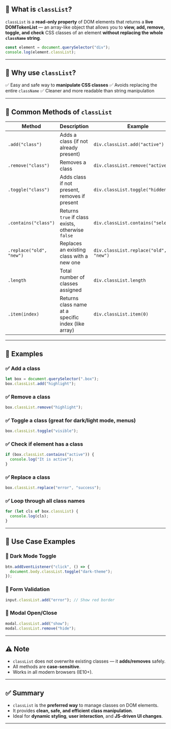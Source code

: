 
## 📌 What is `classList`?

`classList` is a **read-only property** of DOM elements that returns a **live DOMTokenList** — an array-like object that allows you to **view, add, remove, toggle, and check** CSS classes of an element **without replacing the whole `className` string**.

```js
const element = document.querySelector("div");
console.log(element.classList);
```

---

## 🔧 Why use `classList`?

✅ Easy and safe way to **manipulate CSS classes**
✅ Avoids replacing the entire `className`
✅ Cleaner and more readable than string manipulation

---

## 🧰 Common Methods of `classList`

| Method                   | Description                                         | Example                               |
| ------------------------ | --------------------------------------------------- | ------------------------------------- |
| `.add("class")`          | Adds a class (if not already present)               | `div.classList.add("active")`         |
| `.remove("class")`       | Removes a class                                     | `div.classList.remove("active")`      |
| `.toggle("class")`       | Adds class if not present, removes if present       | `div.classList.toggle("hidden")`      |
| `.contains("class")`     | Returns `true` if class exists, otherwise `false`   | `div.classList.contains("selected")`  |
| `.replace("old", "new")` | Replaces an existing class with a new one           | `div.classList.replace("old", "new")` |
| `.length`                | Total number of classes assigned                    | `div.classList.length`                |
| `.item(index)`           | Returns class name at a specific index (like array) | `div.classList.item(0)`               |

---

## 🧪 Examples

### ✅ Add a class

```js
let box = document.querySelector(".box");
box.classList.add("highlight");
```

### ✅ Remove a class

```js
box.classList.remove("highlight");
```

### ✅ Toggle a class (great for dark/light mode, menus)

```js
box.classList.toggle("visible");
```

### ✅ Check if element has a class

```js
if (box.classList.contains("active")) {
  console.log("It is active");
}
```

### ✅ Replace a class

```js
box.classList.replace("error", "success");
```

### ✅ Loop through all class names

```js
for (let cls of box.classList) {
  console.log(cls);
}
```

---

## 🧠 Use Case Examples

### 🎯 Dark Mode Toggle

```js
btn.addEventListener("click", () => {
  document.body.classList.toggle("dark-theme");
});
```

### 🎯 Form Validation

```js
input.classList.add("error"); // Show red border
```

### 🎯 Modal Open/Close

```js
modal.classList.add("show");
modal.classList.remove("hide");
```

---

## ⚠️ Note

* `classList` does not overwrite existing classes — it **adds/removes** safely.
* All methods are **case-sensitive**.
* Works in all modern browsers (IE10+).

---

## ✅ Summary

* `classList` is the **preferred way** to manage classes on DOM elements.
* It provides **clean, safe, and efficient class manipulation**.
* Ideal for **dynamic styling**, **user interaction**, and **JS-driven UI changes**.

---